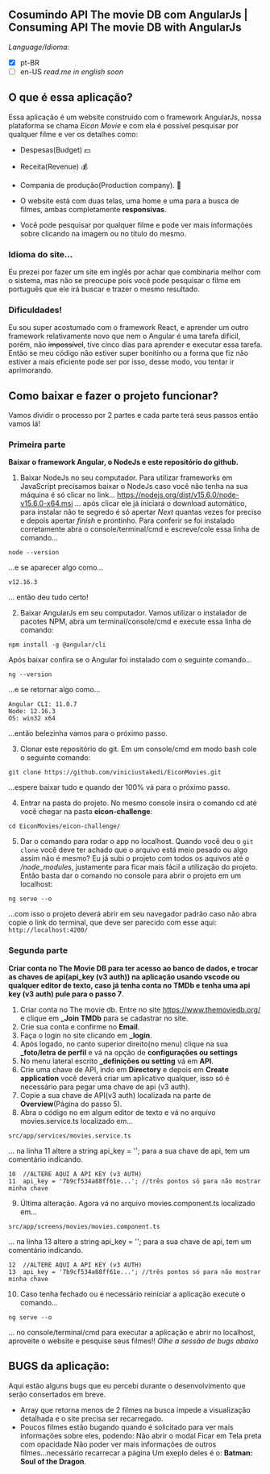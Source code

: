 ## Cosumindo API The movie DB com AngularJs | Consuming API The movie DB with AngularJs
 *Language/Idioma:*
 - [x] pt-BR
-  [ ] en-US _read.me in english soon_

## O que é essa aplicação? 
Essa aplicação é um website construido com o framework AngularJs, nossa plataforma se chama *Eicon Movie* e com ela é possível pesquisar por qualquer filme e ver os detalhes como:
- Despesas(Budget) :dollar:
- Receita(Revenue) :moneybag:
- Compania de produção(Production company). :office:

- O website está com duas telas, uma home e uma para a busca de filmes,  ambas completamente **responsivas**.
- Você pode pesquisar por qualquer filme e pode ver mais informações sobre clicando na imagem ou no título do mesmo.

### Idioma do site...
Eu prezei por fazer um site em inglês por achar que combinaria melhor com o sistema, mas não se preocupe pois você pode pesquisar o filme em português que ele irá buscar e trazer o mesmo resultado.  

### Dificuldades!
Eu sou super acostumado com o framework React, e aprender um outro framework relativamente novo que nem o Angular é uma tarefa difícil, porém, não ~~impossível~~, tive cinco dias para aprender e executar essa tarefa. Então se meu código não estiver super bonitinho ou a forma que fiz não estiver a mais eficiente pode ser por isso, desse modo, vou tentar ir aprimorando.

## Como baixar e fazer o projeto funcionar?
Vamos dividir o processo por 2 partes e cada parte terá seus passos então vamos lá!

### Primeira parte
**Baixar o framework Angular, o NodeJs e este repositório do github.**
1. Baixar NodeJs no seu computador.
Para utilizar frameworks em JavaScript precisamos baixar o NodeJs caso você não tenha na sua máquina é só clicar no link... https://nodejs.org/dist/v15.6.0/node-v15.6.0-x64.msi ... após clicar ele já iniciará o download automático, para instalar não te segredo é só apertar *Next* quantas vezes for preciso e depois apertar *finish* e prontinho.
Para conferir se foi instalado corretamente abra o console/terminal/cmd e escreve/cole essa linha de comando...
```
node --version
``` 
...e se aparecer algo como...
```
v12.16.3
````
... então deu tudo certo!

2. Baixar AngularJs em seu computador.
Vamos utilizar o instalador de pacotes NPM, abra um terminal/console/cmd e execute essa linha de comando:
```
npm install -g @angular/cli
```
Após baixar confira se o Angular foi instalado com o seguinte comando...
```
ng --version
````
...e se retornar algo como...
```
Angular CLI: 11.0.7
Node: 12.16.3
OS: win32 x64
```
...então belezinha vamos para o próximo passo.

3. Clonar este repositório do git. 
Em um console/cmd em modo bash cole o seguinte comando:
```
git clone https://github.com/viniciustakedi/EiconMovies.git
```
...espere baixar tudo e quando der 100% vá para o próximo passo.

4. Entrar na pasta do projeto.
No mesmo console insira o comando cd até você chegar na pasta **eicon-challenge**:
```
cd EiconMovies/eicon-challenge/
```

5. Dar o comando para rodar o app no localhost.
Quando você deu o ```git clone``` você deve ter achado que o arquivo está meio pesado ou algo assim não é mesmo? Eu já subi o projeto com todos os aquivos até o */node_modules*, justamente para ficar mais fácil a utilização do projeto. Então basta dar o comando no console para abrir o projeto em um localhost:
```
ng serve --o
```
...com isso o projeto deverá abrir em seu navegador padrão caso não abra copie o link do terminal, que deve ser parecido com esse aqui: ```http://localhost:4200/```

### Segunda parte
**Criar conta no The Movie DB para ter acesso ao banco de dados, e trocar as chaves de api(api_key (v3 auth)) na aplicação usando vscode ou qualquer editor de texto, caso já tenha conta no TMDb e tenha uma api key (v3 auth) pule para o passo 7**.
1. Criar conta no The movie db. Entre no site https://www.themoviedb.org/ e clique em **_Join TMDb** para se cadastrar no site.
2. Crie sua conta e confirme no **Email**.
3. Faça o login no site clicando em **_login**.
4. Após logado, no canto superior direito(no menu) clique na sua **_foto/letra de perfil** e vá na opção de **configurações ou settings** 
5. No menu lateral escrito **_definições ou setting** vá em **API**.
6. Crie uma chave de API, indo em **Directory** e depois em **Create application** você deverá criar um aplicativo qualquer, isso só é necessário para pegar uma chave de api (v3 auth).
7. Copie a sua chave de API(v3 auth) localizada na parte de **Overview**(Página do passo 5).
8. Abra o código no em algum editor de texto e vá no arquivo movies.service.ts localizado em...
```
src/app/services/movies.service.ts
```
... na linha 11 altere a string api_key = ''; para a sua chave de api, tem um comentário indicando.
```
10  //ALTERE AQUI A API KEY (v3 AUTH)
11  api_key = '7b9cf534a88ff61e...'; //três pontos só para não mostrar minha chave
```

9. Última alteração. Agora vá no arquivo movies.component.ts localizado em...
```
src/app/screens/movies/movies.component.ts
```
... na linha 13 altere a string api_key = ''; para a sua chave de api, tem um comentário indicando.
```
12  //ALTERE AQUI A API KEY (v3 AUTH)
13  api_key = '7b9cf534a88ff61e...'; //três pontos só para não mostrar minha chave
```

10. Caso tenha fechado ou é necessário reiniciar a aplicação execute o comando...
```
ng serve --o
```
... no console/terminal/cmd para executar a aplicação e abrir no localhost, aproveite o website e pesquise seus filmes!! *Olhe a sessão de bugs abaixo*

## BUGS da aplicação: 
Aqui estão alguns bugs que eu percebi durante o desenvolvimento que serão consertados em breve.
- Array que retorna menos de 2 filmes na busca impede a visualização detalhada e o site precisa ser recarregado.
- Poucos filmes estão bugando quando é solicitado para ver mais informações sobre eles, podendo:
Não abrir o modal
Ficar em Tela preta com opacidade
Não poder ver mais informações de outros filmes...necessário recarrecar a página
Um exeplo deles é o: **Batman: Soul of the Dragon**.
  
